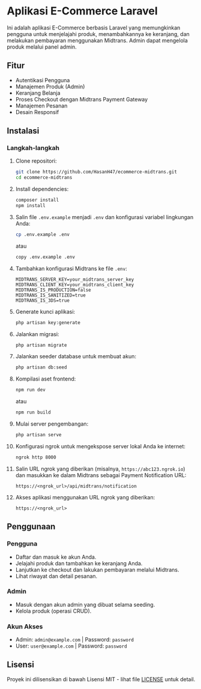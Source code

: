 # Aplikasi E-Commerce Laravel

Ini adalah aplikasi E-Commerce berbasis Laravel yang memungkinkan pengguna untuk menjelajahi produk, menambahkannya ke keranjang, dan melakukan pembayaran menggunakan Midtrans. Admin dapat mengelola produk melalui panel admin.

## Fitur

-   Autentikasi Pengguna
-   Manajemen Produk (Admin)
-   Keranjang Belanja
-   Proses Checkout dengan Midtrans Payment Gateway
-   Manajemen Pesanan
-   Desain Responsif

## Instalasi

### Langkah-langkah

1. Clone repositori:

    ```bash
    git clone https://github.com/HasanH47/ecommerce-midtrans.git
    cd ecommerce-midtrans
    ```

2. Install dependencies:

    ```bash
    composer install
    npm install
    ```

3. Salin file `.env.example` menjadi `.env` dan konfigurasi variabel lingkungan Anda:

    ```bash
    cp .env.example .env
    ```

    atau

    ```bash
    copy .env.example .env
    ```

4. Tambahkan konfigurasi Midtrans ke file `.env`:

    ```env
    MIDTRANS_SERVER_KEY=your_midtrans_server_key
    MIDTRANS_CLIENT_KEY=your_midtrans_client_key
    MIDTRANS_IS_PRODUCTION=false
    MIDTRANS_IS_SANITIZED=true
    MIDTRANS_IS_3DS=true
    ```

5. Generate kunci aplikasi:

    ```bash
    php artisan key:generate
    ```

6. Jalankan migrasi:

    ```bash
    php artisan migrate
    ```

7. Jalankan seeder database untuk membuat akun:

    ```bash
    php artisan db:seed
    ```

8. Kompilasi aset frontend:

    ```bash
    npm run dev
    ```

    atau

    ```bash
    npm run build
    ```

9. Mulai server pengembangan:

    ```bash
    php artisan serve
    ```

10. Konfigurasi ngrok untuk mengekspose server lokal Anda ke internet:

    ```bash
    ngrok http 8000
    ```

11. Salin URL ngrok yang diberikan (misalnya, `https://abc123.ngrok.io`) dan masukkan ke dalam Midtrans sebagai Payment Notification URL:

    ```
    https://<ngrok_url>/api/midtrans/notification
    ```

12. Akses aplikasi menggunakan URL ngrok yang diberikan:

    ```
    https://<ngrok_url>
    ```

## Penggunaan

### Pengguna

-   Daftar dan masuk ke akun Anda.
-   Jelajahi produk dan tambahkan ke keranjang Anda.
-   Lanjutkan ke checkout dan lakukan pembayaran melalui Midtrans.
-   Lihat riwayat dan detail pesanan.

### Admin

-   Masuk dengan akun admin yang dibuat selama seeding.
-   Kelola produk (operasi CRUD).

### Akun Akses

-   Admin: `admin@example.com` | Password: `password`
-   User: `user@example.com` | Password: `password`

## Lisensi

Proyek ini dilisensikan di bawah Lisensi MIT - lihat file [LICENSE](LICENSE) untuk detail.
